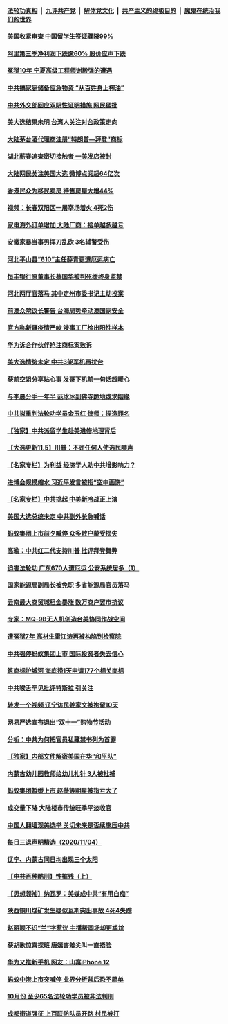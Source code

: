 ####  [法轮功真相](../../../../basic/blob/master/README.md?t=11070331) &nbsp;|&nbsp; [九评共产党](../../../../9ping.md/blob/master/README.md?t=11070331) &nbsp;|&nbsp; [解体党文化](../../../../jtdwh.md/blob/master/README.md?t=11070331)  &nbsp;|&nbsp; [共产主义的终极目的](../../../../gczydzjmd.md/blob/master/README.md?t=11070331) &nbsp;|&nbsp; [魔鬼在统治我们的世界](../../../../mgztzwmdsj.md/blob/master/README.md?t=11070331) 

#### [美国收紧审查 中国留学生签证骤降99%](../pages/nsc413/n12530720.md?t=11070331) 

#### [阿里第三季净利润下跌逾60% 股价应声下跌](../pages/nsc413/n12530646.md?t=11070331) 

#### [冤狱10年 宁夏高级工程师谢毅强的遭遇](../pages/nsc413/n12529728.md?t=11070331) 

#### [中共搞家庭储备应急物资 “从百姓身上榨油”](../pages/nsc413/n12530575.md?t=11070331) 

#### [中共外交部回应双阴性证明措施 网民猛批](../pages/nsc413/n12530564.md?t=11070331) 

#### [美大选结果未明 台湾人关注对台政策走向](../pages/nsc413/n12529940.md?t=11070331) 

#### [大陆茅台酒代理商注册“特朗普—拜登”商标](../pages/nsc413/n12530082.md?t=11070331) 

#### [湖北蕲春追查密切接触者 一美发店被封](../pages/nsc413/n12529779.md?t=11070331) 

#### [大陆网民关注美国大选 微博点阅超64亿次](../pages/nsc413/n12530104.md?t=11070331) 

#### [香港民众为移民卖房 待售房屋大增44%](../pages/nsc413/n12529862.md?t=11070331) 

#### [视频：长春双阳区一屠宰场着火 4死2伤](../pages/nsc413/n12530022.md?t=11070331) 

#### [家电海外订单增加 大陆厂商：接单越多越亏](../pages/nsc413/n12529493.md?t=11070331) 


#### [安徽家暴当事男挥刀乱砍 3名辅警受伤](../pages/nsc413/n12529671.md?t=11070331) 

#### [河北平山县“610”主任薛青更遭厄运病亡](../pages/nsc413/n12514066.md?t=11070331) 

#### [恒丰银行原董事长蔡国华被判死缓终身监禁](../pages/nsc413/n12529562.md?t=11070331) 

#### [河北两厅官落马 其中定州市委书记主动投案](../pages/nsc413/n12529248.md?t=11070331) 

#### [前澳众院议长警告 台海局势牵动澳国家安全](../pages/nsc413/n12529025.md?t=11070331) 

#### [官方称新疆疫情严峻 涉事工厂检出阳性样本](../pages/nsc413/n12529002.md?t=11070331) 

#### [华为诉合作伙伴抢注商标案败诉](../pages/nsc413/n12528628.md?t=11070331) 

#### [美大选情势未定 中共3架军机再扰台](../pages/nsc413/n12528819.md?t=11070331) 

#### [获前空姐分享贴心事 发哥下机前一句话超暖心](../pages/nsc413/n12528285.md?t=11070331) 

#### [与李晨分手一年半 范冰冰到佛寺跪地或求姻缘](../pages/nsc413/n12528061.md?t=11070331) 

#### [中共拟重判法轮功学员金玉红 律师：捏造罪名](../pages/nsc413/n12528038.md?t=11070331) 

#### [【独家】中共派留学生赴美进修地理背后](../pages/nsc413/n12518396.md?t=11070331) 

#### [【大选更新11.5】川普：不许任何人使选民噤声](../pages/nsc413/n12527098.md?t=11070331) 

#### [【名家专栏】为利益 经济学人助中共增影响力？](../pages/nsc413/n12526249.md?t=11070331) 

#### [进博会规模缩水 习近平发言被指“空中画饼”](../pages/nsc413/n12528025.md?t=11070331) 

#### [【名家专栏】中共挑起 中美新冷战正上演](../pages/nsc413/n12524926.md?t=11070331) 

#### [美国大选总统未定 中共副外长急喊话](../pages/nsc413/n12527706.md?t=11070331) 

#### [蚂蚁集团上市前夕喊停 众多散户蒙受损失](../pages/nsc413/n12527807.md?t=11070331) 

#### [高瑜：中共红二代支持川普 批评拜登舞弊](../pages/nsc413/n12527804.md?t=11070331) 

#### [迫害法轮功 广东670人遭厄运 公安系统居多（1）](../pages/nsc413/n12510783.md?t=11070331) 

#### [国家能源局副局长被免职 多省能源局官员落马](../pages/nsc413/n12527383.md?t=11070331) 

#### [云南最大商贸城租金暴涨 数万商户罢市抗议](../pages/nsc413/n12527603.md?t=11070331) 

#### [专家：MQ-9B无人机创造台美协同作战空间](../pages/nsc413/n12527139.md?t=11070331) 

#### [遭冤狱7年 高材生雷江涛再被构陷到检察院](../pages/nsc413/n12494480.md?t=11070331) 

#### [中共强停蚂蚁集团上市 国际投资者失去信心](../pages/nsc413/n12527233.md?t=11070331) 

#### [筑商标护城河 海底捞1天申请177个相关商标](../pages/nsc413/n12527014.md?t=11070331) 

#### [中共喉舌罕见批评特斯拉 引关注](../pages/nsc413/n12527001.md?t=11070331) 

#### [转发一个视频 辽宁访民姜家文被拘留10天](../pages/nsc413/n12526965.md?t=11070331) 

#### [网易严选宣布退出“双十一”购物节活动](../pages/nsc413/n12526451.md?t=11070331) 

#### [分析：中共为何把官员私藏禁书列为首罪](../pages/nsc413/n12526403.md?t=11070331) 

#### [【独家】内部文件解密美国在华“和平队”](../pages/nsc413/n12524856.md?t=11070331) 

#### [内蒙古幼儿园教师给幼儿扎针 3人被批捕](../pages/nsc413/n12526731.md?t=11070331) 

#### [蚂蚁集团暂缓上市 赵薇等明星被指亏大了](../pages/nsc413/n12526176.md?t=11070331) 

#### [成交量下降 大陆楼市传统旺季平淡收官](../pages/nsc413/n12526055.md?t=11070331) 


#### [中国人翻墙观美选举 关切未来是否续施压中共](../pages/nsc413/n12526373.md?t=11070331) 

#### [每日三退声明精选（2020/11/04）](../pages/nsc413/n12526544.md?t=11070331) 

#### [辽宁、内蒙古同日均出现三个太阳](../pages/nsc413/n12526291.md?t=11070331) 

#### [【中共百种酷刑】性摧残（上）](../pages/nsc413/n12525453.md?t=11070331) 

#### [【思想领袖】纳瓦罗：美媒成中共“有用白痴”](../pages/nsc413/n12523612.md?t=11070331) 

#### [陕西铜川煤矿发生疑似瓦斯突出事故 4死4失踪](../pages/nsc413/n12524903.md?t=11070331) 

#### [赵丽颖不识“兰”字惹议 主播帮圆场却更尴尬](../pages/nsc413/n12525868.md?t=11070331) 

#### [获胡歌惊喜探班 唐嫣害羞尖叫一直捂脸](../pages/nsc413/n12525654.md?t=11070331) 

#### [华为又推新手机 网友：山寨iPhone 12](../pages/nsc413/n12525751.md?t=11070331) 

#### [蚂蚁中港上市突喊停 业界分析背后恐不简单](../pages/nsc413/n12525522.md?t=11070331) 

#### [10月份 至少65名法轮功学员被非法判刑](../pages/nsc413/n12524956.md?t=11070331) 

#### [成都街道强征 上百联防队员开路 村民被打](../pages/nsc413/n12525504.md?t=11070331) 

